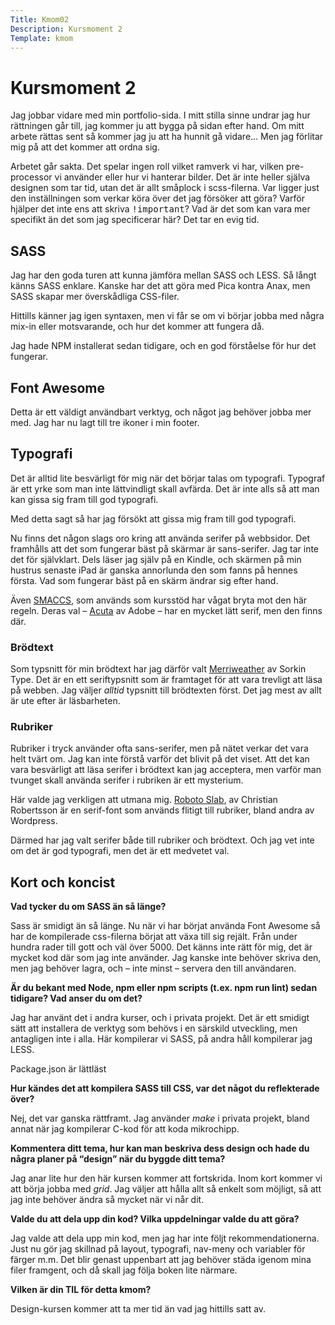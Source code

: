 ```yaml
---
Title: Kmom02
Description: Kursmoment 2
Template: kmom
---
```

# Kursmoment 2

Jag jobbar vidare med min portfolio-sida. I mitt stilla sinne undrar jag hur
rättningen går till, jag kommer ju att bygga på sidan efter hand. Om mitt arbete
rättas sent så kommer jag ju att ha hunnit gå vidare... Men jag förlitar mig på
att det kommer att ordna sig.

Arbetet går sakta. Det spelar ingen roll vilket ramverk vi har, vilken
pre-processor vi använder eller hur vi hanterar bilder. Det är inte heller
själva designen som tar tid, utan det är allt småplock i scss-filerna. Var ligger
just den inställningen som verkar köra över det jag försöker att göra? Varför
hjälper det inte ens att skriva <samp>!important</samp>? Vad är det som kan vara
mer specifikt än det som jag specificerar här? Det tar en evig tid.

## SASS

Jag har den goda turen att kunna jämföra mellan SASS och LESS. Så långt känns
SASS enklare. Kanske har det att göra med Pica kontra Anax, men SASS skapar mer
överskådliga CSS-filer.

Hittills känner jag igen syntaxen, men vi får se om vi börjar jobba med några
mix-in eller motsvarande, och hur det kommer att fungera då.

Jag hade NPM installerat sedan tidigare, och en god förståelse för hur det
fungerar.

## Font Awesome

Detta är ett väldigt användbart verktyg, och något jag behöver jobba mer med.
Jag har nu lagt till tre ikoner i min footer.

## Typografi

Det är alltid lite besvärligt för mig när det börjar talas om typografi.
Typograf är ett yrke som man inte lättvindligt skall avfärda. Det är inte alls
så att man kan gissa sig fram till god typografi.

Med detta sagt så har jag försökt att gissa mig fram till god typografi.

Nu finns det någon slags oro kring att använda serifer på webbsidor. Det framhålls
att det som fungerar bäst på skärmar är sans-serifer. Jag tar inte det för
självklart. Dels läser jag själv på en Kindle, och skärmen på min hustrus senaste
iPad är ganska annorlunda den som fanns på hennes första. Vad som fungerar bäst
på en skärm ändrar sig efter hand.

Även [SMACCS][3], som används som kursstöd har vågat bryta mot den här regeln.
Deras val &ndash; [Acuta][4] av Adobe &ndash; har en mycket lätt serif, men den finns där.

### Brödtext

Som typsnitt för min brödtext har jag därför valt [Merriweather][1] av Sorkin
Type. Det är en ett seriftypsnitt som är framtaget för att vara trevligt att
läsa på webben. Jag väljer _alltid_ typsnitt till brödtexten först. Det jag
mest av allt är ute efter är läsbarheten.

### Rubriker

Rubriker i tryck använder ofta sans-serifer, men på nätet verkar det vara helt
tvärt om. Jag kan inte förstå varför det blivit på det viset. Att det kan vara
besvärligt att läsa serifer i brödtext kan jag acceptera, men varför man tvunget
skall använda serifer i rubriken är ett mysterium.

Här valde jag verkligen att utmana mig. [Roboto Slab][2], av Christian
Robertsson är en serif-font som används flitigt till rubriker, bland andra av
Wordpress.

Därmed har jag valt serifer både till rubriker och brödtext. Och jag vet inte
om det är god typografi, men det är ett medvetet val.

## Kort och koncist

__Vad tycker du om SASS än så länge?__

Sass är smidigt än så länge. Nu när vi har börjat använda Font Awesome så har
de kompilerade css-filerna börjat att växa till sig rejält. Från under hundra rader
till gott och väl över 5000. Det känns inte rätt för mig, det är mycket kod där
som jag inte använder. Jag kanske inte behöver skriva den, men jag behöver lagra,
och &ndash; inte minst &ndash; servera den till användaren.

__Är du bekant med Node, npm eller npm scripts (t.ex. npm run lint) sedan tidigare? Vad anser du om det?__

Jag har använt det i andra kurser, och i privata projekt. Det är ett smidigt sätt
att installera de verktyg som behövs i en särskild utveckling, men antagligen inte
i alla. Här kompilerar vi SASS, på andra håll kompilerar jag LESS.

Package.json är lättläst

__Hur kändes det att kompilera SASS till CSS, var det något du reflekterade över?__

Nej, det var ganska rättframt. Jag använder _make_ i privata projekt, bland annat
när jag kompilerar C-kod för att koda mikrochipp.

__Kommentera ditt tema, hur kan man beskriva dess design och hade du några planer på “design” när du byggde ditt tema?__

Jag anar lite hur den här kursen kommer att fortskrida. Inom kort kommer vi att
börja jobba med _grid_. Jag väljer att hålla allt så enkelt som möjligt, så att
jag inte behöver ändra så mycket när vi når dit.

__Valde du att dela upp din kod? Vilka uppdelningar valde du att göra?__

Jag valde att dela upp min kod, men jag har inte följt rekommendationerna. Just
nu gör jag skillnad på layout, typografi, nav-meny och variabler för färger m.m.
Det blir genast uppenbart att jag behöver städa igenom mina filer framgent, och
då skall jag följa boken lite närmare.

__Vilken är din TIL för detta kmom?__

Design-kursen kommer att ta mer tid än vad jag hittills satt av.

[1]: https://fonts.google.com/specimen/Merriweather
[2]: https://fonts.google.com/specimen/Roboto+Slab
[3]: http://smacss.com
[4]: https://fonts.adobe.com/fonts/acuta
